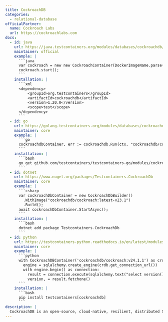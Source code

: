 ```yaml
---
title: CockroachDB
categories:
  - relational-database
officialPartner:
  name: Cockroach Labs
  url: https://cockroachlabs.com
docs:
  - id: java
    url: https://java.testcontainers.org/modules/databases/cockroachdb/
    maintainer: official
    example: |
      ```java
      var cockroach = new new CockroachContainer(DockerImageName.parse("cockroachdb/cockroach:v22.2.3"));
      cockroach.start();
      ```
    installation: |
      ```xml
      <dependency>
          <groupId>org.testcontainers</groupId>
          <artifactId>cockroachdb</artifactId>
          <version>1.20.0</version>
          <scope>test</scope>
      </dependency>
      ```
  - id: go
    url: https://golang.testcontainers.org/modules/databases/cockroachdb/
    maintainer: core
    example: |
      ```go
      cockroachdbContainer, err := cockroachdb.Run(ctx, "cockroachdb/cockroach:v22.2.3")
      ```
    installation: |
      ```bash
      go get github.com/testcontainers/testcontainers-go/modules/cockroachdb
      ```
  - id: dotnet
    url: https://www.nuget.org/packages/Testcontainers.CockroachDb
    maintainer: core
    example: |
      ```csharp
      var cockroachDbContainer = new CockroachDbBuilder()
        .WithImage("cockroachdb/cockroach:latest-v23.1")
        .Build();
      await cockroachDbContainer.StartAsync();
      ```
    installation: |
      ```bash
      dotnet add package Testcontainers.CockroachDb
      ```
  - id: python
    url: https://testcontainers-python.readthedocs.io/en/latest/modules/cockroachdb/README.html
    maintainer: core
    example: |
      ```python
      with CockroachDBContainer('cockroachdb/cockroach:v24.1.1') as crdb:
        engine = sqlalchemy.create_engine(crdb.get_connection_url())
        with engine.begin() as connection:
          result = connection.execute(sqlalchemy.text("select version()"))
          version, = result.fetchone()
      ```
    installation: |
      ```bash
      pip install testcontainers[cockroachdb]
      ```
description: |
  CockroachDB is an open-source, cloud-native, resilient, distributed SQL database.
---
```

